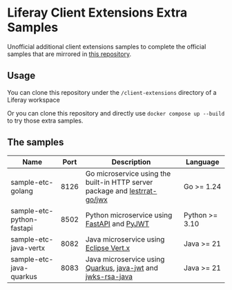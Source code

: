 # Liferay Client Extensions Extra Samples

Unofficial additional client extensions samples to complete the official samples that are mirrored
in [this repository](https://github.com/lgdd/liferay-client-extensions-samples).

## Usage

You can clone this repository under the `/client-extensions` directory of a Liferay workspace

Or you can clone this repository and directly use `docker compose up --build` to try those extra
samples.

## The samples

| **Name**                  | **Port** | **Description**                                                                                                                                                   | **Language**   |
|---------------------------|----------|-------------------------------------------------------------------------------------------------------------------------------------------------------------------|----------------|
| sample-etc-golang         | 8126     | Go microservice using the built-in HTTP server package and [lestrrat-go/jwx](https://github.com/lestrrat-go/jwx)                                                  | Go >= 1.24     |
| sample-etc-python-fastapi | 8502     | Python microservice using [FastAPI](https://fastapi.tiangolo.com/) and [PyJWT](https://pyjwt.readthedocs.io/en/stable/)                                           | Python >= 3.10 |
| sample-etc-java-vertx     | 8082     | Java microservice using [Eclipse Vert.x](https://vertx.io/)                                                                                                       | Java >= 21     |
| sample-etc-java-quarkus   | 8083     | Java microservice using [Quarkus](https://quarkus.io/), [java-jwt](https://github.com/auth0/java-jwt) and [jwks-rsa-java](https://github.com/auth0/jwks-rsa-java) | Java >= 21     |